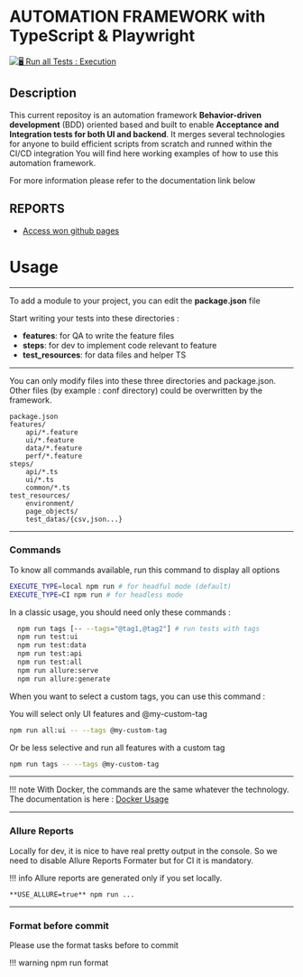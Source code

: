 # AUTOMATION FRAMEWORK with TypeScript & Playwright
[![🖥 Run all Tests : Execution](https://github.com/allure-cucumber-templates/cucumber-playwright-ts-allure/actions/workflows/machine-all.yml/badge.svg)](https://github.com/allure-cucumber-templates/cucumber-playwright-ts-allure/actions/workflows/machine-all.yml)

## Description
This current repositoy is an automation framework **Behavior-driven development** (BDD) oriented  based and built to enable **Acceptance and Integration tests for both UI and backend**. It merges several technologies for anyone to build efficient scripts from scratch and runned within the CI/CD integration
You will find here working examples of how to use this automation framework.

For more information please refer to the documentation link below

## REPORTS

* [Access won github pages]()

# Usage

----
To add a module to your project, you can edit the **package.json** file

Start writing your tests into these directories :

* **features**: for QA to write the feature files
* **steps**: for dev to implement code relevant to feature
* **test_resources**: for data files and helper TS

---
You can only modify files into these three directories and package.json.
Other files (by example : conf directory) could be overwritten by the framework.
```
package.json
features/
    api/*.feature
    ui/*.feature
    data/*.feature
    perf/*.feature
steps/
    api/*.ts
    ui/*.ts
    common/*.ts          
test_resources/
    environment/
    page_objects/
    test_datas/{csv,json...}
```

---
### Commands

To know all commands available, run this command to display all options

```bash
EXECUTE_TYPE=local npm run # for headful mode (default)
EXECUTE_TYPE=CI npm run # for headless mode
```

In a classic usage, you should need only these commands :

```bash
  npm run tags [-- --tags="@tag1,@tag2"] # run tests with tags 
  npm run test:ui
  npm run test:data
  npm run test:api
  npm run test:all
  npm run allure:serve 
  npm run allure:generate    
```

When you want to select a custom tags, you can use this command :

You will select only UI features and @my-custom-tag
```bash
npm run all:ui -- --tags @my-custom-tag
```

Or be less selective and run all features with a custom tag
```bash
npm run tags -- --tags @my-custom-tag
```

---
!!! note
With Docker, the commands are the same whatever the technology.
The documentation is here : [Docker Usage](/dev/stacks/docker)

---
### Allure Reports

Locally for dev, it is nice to have real pretty output in the console.
So we need to disable Allure Reports Formater but for CI it is mandatory.

!!! info
Allure reports are generated only if you set locally.

    **USE_ALLURE=true** npm run ...


--- 
### Format before commit

Please use the format tasks before to commit

!!! warning
npm run format
